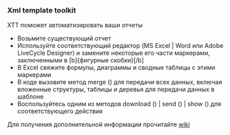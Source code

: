 ### Xml template toolkit

XTT поможет автоматизировать ваши отчеты

* Возьмите существующий отчет
* Используйте соответствующий редактор (MS Excel | Word или Adobe LiveCycle Designer) и замените некоторые его части маркерами, заключенными в [b]{фигурные скобки}[/b]
* В Excel cвяжите формулы, диаграммы и сводные таблицы с этими маркерами
* В коде вызовите метод merge () для передачи всех данных, включая вложенные структуры, таблицы и деревья для передачи данных в шаблоне
* Воспользуйтесь одним из методов download () | send () | show () для соответствующего действия

Для получения дополнительной информации прочитайте [wiki](https://github.com/bizhuka/xtt/wiki)
